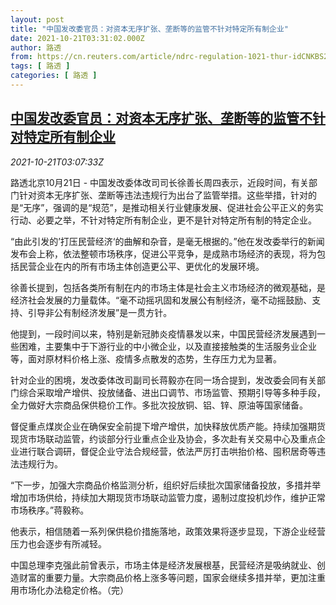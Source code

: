 ```yaml
---
layout: post
title: "中国发改委官员：对资本无序扩张、垄断等的监管不针对特定所有制企业"
date: 2021-10-21T03:31:02.000Z
author: 路透
from: https://cn.reuters.com/article/ndrc-regulation-1021-thur-idCNKBS2HB08U
tags: [ 路透 ]
categories: [ 路透 ]
---
```

<!--1634787062000-->
[中国发改委官员：对资本无序扩张、垄断等的监管不针对特定所有制企业](https://cn.reuters.com/article/ndrc-regulation-1021-thur-idCNKBS2HB08U)
------

<div>
<div><i>2021-10-21T03:07:33Z</i></div><p>路透北京10月21日 - 中国发改委体改司司长徐善长周四表示，近段时间，有关部门针对资本无序扩张、垄断等违法违规行为出台了监管举措。这些举措，针对的是“无序”，强调的是“规范”，是推动相关行业健康发展、促进社会公平正义的务实行动、必要之举，不针对特定所有制企业，更不是针对特定所有制的特定企业。</p><p>“由此引发的’打压民营经济‘的曲解和杂音，是毫无根据的。”他在发改委举行的新闻发布会上称，依法整顿市场秩序，促进公平竞争，是成熟市场经济的表现，将为包括民营企业在内的所有市场主体创造更公平、更优化的发展环境。</p><p>徐善长提到，包括各类所有制在内的市场主体是社会主义市场经济的微观基础，是经济社会发展的力量载体。“毫不动摇巩固和发展公有制经济，毫不动摇鼓励、支持、引导非公有制经济发展”是一贯方针。</p><p>他提到，一段时间以来，特别是新冠肺炎疫情暴发以来，中国民营经济发展遇到一些困难，主要集中于下游行业的中小微企业，以及直接接触类的生活服务业企业等，面对原材料价格上涨、疫情多点散发的态势，生存压力尤为显著。</p><p>针对企业的困境，发改委体改司副司长蒋毅亦在同一场合提到，发改委会同有关部门综合采取增产增供、投放储备、进出口调节、市场监管、预期引导等多种手段，全力做好大宗商品保供稳价工作。多批次投放铜、铝、锌、原油等国家储备。</p><p>督促重点煤炭企业在确保安全前提下增产增供，加快释放优质产能。持续加强期货现货市场联动监管，约谈部分行业重点企业及协会，多次赴有关交易中心及重点企业进行联合调研，督促企业守法合规经营，依法严厉打击哄抬价格、囤积居奇等违法违规行为。</p><p>“下一步，加强大宗商品价格监测分析，组织好后续批次国家储备投放，多措并举增加市场供给，持续加大期现货市场联动监管力度，遏制过度投机炒作，维护正常市场秩序。”蒋毅称。</p><p>他表示，相信随着一系列保供稳价措施落地，政策效果将逐步显现，下游企业经营压力也会逐步有所减轻。</p><p>中国总理李克强此前曾表示，市场主体是经济发展根基，民营经济是吸纳就业、创造财富的重要力量。大宗商品价格上涨多等问题，国家会继续多措并举，更加注重用市场化办法稳定价格。（完）</p>
</div>
